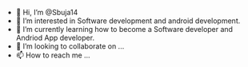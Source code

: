 - 👋 Hi, I’m @Sbuja14
- 👀 I’m interested in Software development and android development.
- 🌱 I’m currently learning how to become a Software developer and Andriod App developer.
- 💞️ I’m looking to collaborate on ...
- 📫 How to reach me ...

<!---
Sbuja14/Sbuja14 is a ✨ special ✨ repository because its `README.md` (this file) appears on your GitHub profile.
You can click the Preview link to take a look at your changes.
--->
